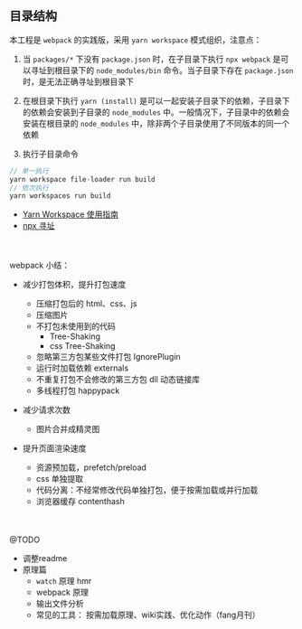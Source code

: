 ## 目录结构
本工程是 `webpack` 的实践版，采用 `yarn workspace` 模式组织，注意点：
1. 当 `packages/*` 下没有 `package.json` 时，在子目录下执行 `npx webpack` 是可以寻址到根目录下的 `node_modules/bin` 命令。当子目录下存在 `package.json`时，是无法正确寻址到根目录下

2. 在根目录下执行 `yarn (install)` 是可以一起安装子目录下的依赖，子目录下的依赖会安装到子目录的 `node_modules` 中。一般情况下，子目录中的依赖会安装在根目录的 `node_modules` 中，除非两个子目录使用了不同版本的同一个依赖

3. 执行子目录命令
```js
// 单一执行
yarn workspace file-loader run build
// 依次执行
yarn workspaces run build
```

- [Yarn Workspace 使用指南](https://blog.csdn.net/tianxintiandisheng/article/details/115329134)
- [npx 寻址](https://juejin.cn/post/7046687336939126797)

<div style="margin-top: 50px"></div>


webpack 小结：
- 减少打包体积，提升打包速度
  - 压缩打包后的 html、css、js
  - 压缩图片
  - 不打包未使用到的代码
    - Tree-Shaking
    - css Tree-Shaking
  - 忽略第三方包某些文件打包 IgnorePlugin
  - 运行时加载依赖 externals 
  - 不重复打包不会修改的第三方包 dll 动态链接库
  - 多线程打包 happypack
 
- 减少请求次数
  - 图片合并成精灵图
  
- 提升页面渲染速度
  - 资源预加载，prefetch/preload
  - css 单独提取
  - 代码分离：不经常修改代码单独打包，便于按需加载或并行加载
  - 浏览器缓存 contenthash

<div style="margin-top: 50px"></div>


@TODO
- 调整readme
- 原理篇
  - `watch` 原理 hmr
  - webpack 原理
  - 输出文件分析
  - 常见的工具： 按需加载原理、wiki实践、优化动作（fang月刊）